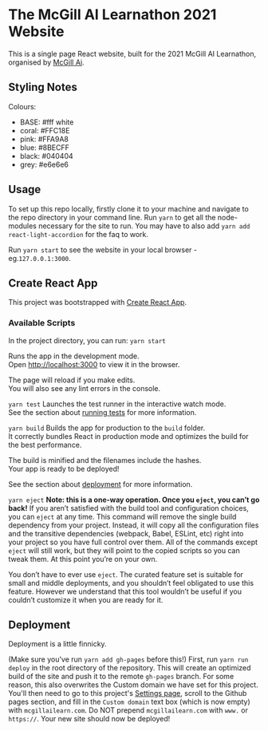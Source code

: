 # The McGill AI Learnathon 2021 Website 

This is a single page React website, built for the 2021 McGill AI Learnathon, organised by [McGill Ai](https://www.mcgillai.com/). 

## Styling Notes
Colours:

- BASE: #fff white
- coral: #FFC18E
- pink: #FFA9A8
- blue: #8BECFF
- black: #040404
- grey: #e6e6e6

## Usage

To set up this repo locally, firstly clone it to your machine and navigate to the repo directory in your command line. Run `yarn` to get all the node-modules necessary for the site to run. You may have to also add `yarn add react-light-accordion` for the faq to work. 

Run `yarn start` to see the website in your local browser - eg.`127.0.0.1:3000`.

## Create React App

This project was bootstrapped with [Create React App](https://github.com/facebook/create-react-app).

### Available Scripts

In the project directory, you can run: `yarn start`

Runs the app in the development mode.\
Open [http://localhost:3000](http://localhost:3000) to view it in the browser.

The page will reload if you make edits.\
You will also see any lint errors in the console.

`yarn test`
Launches the test runner in the interactive watch mode.\
See the section about [running tests](https://facebook.github.io/create-react-app/docs/running-tests) for more information.

`yarn build`
Builds the app for production to the `build` folder.\
It correctly bundles React in production mode and optimizes the build for the best performance.

The build is minified and the filenames include the hashes.\
Your app is ready to be deployed!

See the section about [deployment](https://facebook.github.io/create-react-app/docs/deployment) for more information.

`yarn eject`
**Note: this is a one-way operation. Once you `eject`, you can’t go back!**
If you aren’t satisfied with the build tool and configuration choices, you can `eject` at any time. This command will remove the single build dependency from your project.
Instead, it will copy all the configuration files and the transitive dependencies (webpack, Babel, ESLint, etc) right into your project so you have full control over them. All of the commands except `eject` will still work, but they will point to the copied scripts so you can tweak them. At this point you’re on your own.

You don’t have to ever use `eject`. The curated feature set is suitable for small and middle deployments, and you shouldn’t feel obligated to use this feature. However we understand that this tool wouldn’t be useful if you couldn’t customize it when you are ready for it.

## Deployment

Deployment is a little finnicky. 

(Make sure you've run `yarn add gh-pages` before this!) 
First, run `yarn run deploy` in the root directory of the repository. This will create an optimized build of the site and push it to the remote `gh-pages` branch. For some reason, this also overwrites the Custom domain we have set for this project. You'll then need to go to this project's [Settings page](https://github.com/McGillAISociety/mais21-ConferenceSite/settings), scroll to the Github pages section, and fill in the `Custom domain` text box (which is now empty) with `mcgillailearn.com`. Do NOT prepend `mcgillailearn.com` with `www.` or `https://`. Your new site should now be deployed!


